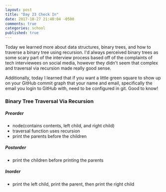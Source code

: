 ```yaml
---
layout: post
title: "Day 23 Check In"
date: 2017-10-27 21:40:04 -0500
comments: true
categories: school
published: true
---
```



Today we learned more about data structures, binary trees, and how to traverse a binary tree using recursion. I'd always perceived binary trees as some scary part of the interview process based off of the complaints of tech interviewees on social media, however they didn't seem that complex and traversal via recursion made really good sense.<!--more-->

Additionally, today I learned that if you want a little green square to show up on your GitHub commit graph that your name and email, specifically the email you login to GitHub with, need to be configured in git. Good to know!

### Binary Tree Traversal Via Recursion

##### Preorder
- node(contains contents, left child, and right child)
- traversal function uses recursion
- print the parents before the children

##### Postorder
- print the children before printing the parents

##### Inorder
- print the left child, print the parent, then print the right child





